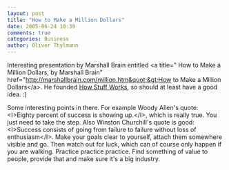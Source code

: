 ```yaml
---
layout: post
title: "How to Make a Million Dollars"
date: 2005-06-24 10:39
comments: true
categories: Business
author: Oliver Thylmann
---
```



Interesting presentation by Marshall Brain entitled &lt;a title=&quot; How to Make a Million Dollars, by Marshall Brain&quot; href=&quot;http://marshallbrain.com/million.htm&quot;&gt;How to Make a Million Dollars&lt;/a&gt;. He founded [How Stuff Works](http://www.howstuffworks.com/), so should at least have a good idea. :)

Some interesting points in there. For example Woody Allen's quote: &lt;I&gt;Eighty percent of success is showing up.&lt;/I&gt;, which is really true. You just need to take the step. Also Winston Churchill's quote is good: &lt;I&gt;Success consists of going from failure to failure without loss of enthusiasm&lt;/I&gt;. Make your goals clear to yourself, attach them somewhere visible and go. Then watch out for luck, which can of course only happen if you are walking. Practice practice practice. Find something of value to people, provide that and make sure it's a big industry.

